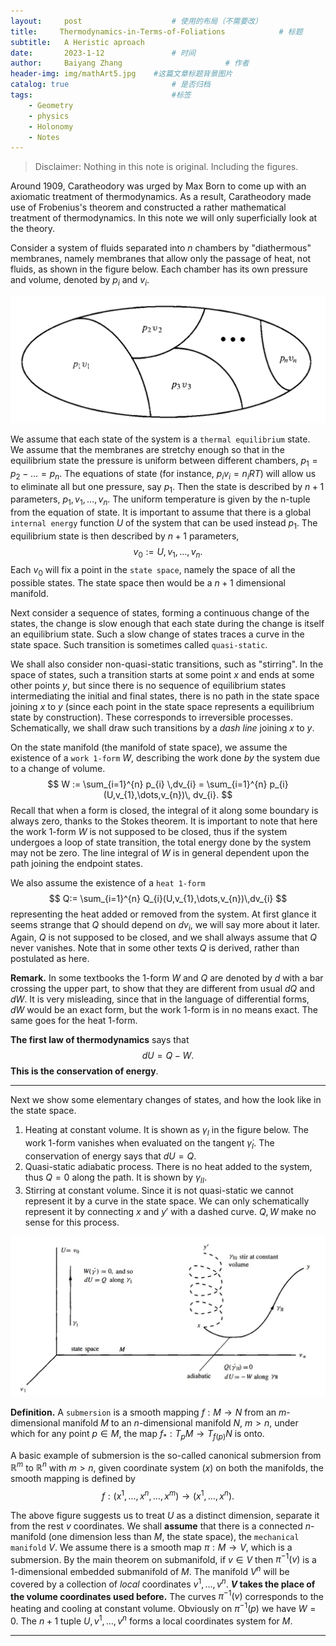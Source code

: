 ```yaml
---
layout:     post   				    # 使用的布局（不需要改）
title:     Thermodynamics-in-Terms-of-Foliations			# 标题 
subtitle:   A Heristic aproach
date:       2023-1-12 				# 时间
author:     Baiyang Zhang 						# 作者
header-img: img/mathArt5.jpg 	#这篇文章标题背景图片
catalog: true 						# 是否归档
tags:								#标签
    - Geometry
    - physics
    - Holonomy
    - Notes
---
```


>Disclaimer: Nothing in this note is original. Including the figures.

Around 1909, Caratheodory was urged by Max Born to come up with an axiomatic treatment of thermodynamics. As a result, Caratheodory made use of Frobenius's theorem and constructed a rather mathematical treatment of thermodynamics. In this note we will only superficially look at the theory.

Consider a system of fluids separated into $n$ chambers by "diathermous" membranes, namely membranes that allow only the passage of heat, not fluids, as shown in the figure below. Each chamber has its own pressure and volume, denoted by $p_{i}$ and $v_{i}$. 

![fluid](/img/chamber.png)

We assume that each state of the system is a `thermal equilibrium` state. We assume that the membranes are stretchy enough so that in the equilibrium state the pressure is uniform between different chambers, $p_{1}=p_{2}-\dots=p_{n}$. The equations of state (for instance, $p_{i}v_{i}=n_{i}RT$)  will allow us to eliminate all but one pressure, say $p_{1}$. Then the state is described by $n+1$ parameters, $p_{1},v_{1},\dots,v_{n}$. The uniform temperature is given by the n-tuple from the equation of state. It is important to assume that there is a global `internal energy` function $U$ of the system that can be used instead $p_{1}$. The equilibrium state is then described by $n+1$ parameters,
$$
v_{0}:= U,v_{1},\dots,v_{n}.
$$
Each $v_{0}$ will fix a point in the `state space`, namely the space of all the possible states. The state space then would be a $n+1$ dimensional manifold. 

Next consider a sequence of states, forming a continuous change of the states, the change is slow enough that each state during the change is itself an equilibrium state. Such a slow change of states traces a curve in the state space. Such transition is sometimes called `quasi-static`. 

We shall also consider non-quasi-static transitions, such as "stirring". In the space of states, such a transition starts at some point $x$ and ends at some other points $y$, but since there is no sequence of equilibrium states intermediating the initial and final states, there is no path in the state space joining $x$ to $y$ (since each point in the state space represents a equilibrium state by construction). These corresponds to irreversible processes. Schematically, we shall draw such transitions by a *dash line* joining $x$ to $y$.

On the state manifold (the manifold of state space), we assume the existence of a `work 1-form` $W$, describing the work done *by* the system due to a change of volume.
$$
W := \sum_{i=1}^{n} p_{i} \,dv_{i} = \sum_{i=1}^{n} p_{i}(U,v_{1},\dots,v_{n})\, dv_{i}.
$$
Recall that when a form is closed, the integral of it along some boundary is always zero, thanks to the Stokes theorem. It is important to note that here the work 1-form $W$ is not supposed to be closed, thus if the system undergoes a loop of state transition, the total energy done by the system may not be zero. The line integral of $W$ is in general dependent upon the path joining the endpoint states.

We also assume the existence of a `heat 1-form` 
$$
Q:= \sum_{i=1}^{n} Q_{i}(U,v_{1},\dots,v_{n})\,dv_{i}
$$
representing the heat added or removed from the system. At first glance it seems strange that $Q$ should depend on $dv_{i}$, we will say more about it later. Again, $Q$ is not supposed to be closed, and we shall always assume that $Q$ never vanishes. Note that in some other texts $Q$ is derived, rather than postulated as here. 

**Remark.** In some textbooks the 1-form $W$ and $Q$ are denoted by $d$ with a bar crossing the upper part, to show that they are different from usual $dQ$ and $dW$. It is very misleading, since that in the language of differential forms, $dW$ would be an exact form, but the work 1-form is in no means exact. The same goes for the heat 1-form.

**The first law of thermodynamics** says that 
$$
dU = Q-W.
$$
**This is the conservation of energy**.

- - -

Next we show some elementary changes of states, and how the look like in the state space.

1. Heating at constant volume. It is shown as $\gamma_{I}$ in the figure below. The work 1-form vanishes when evaluated on the tangent $\dot{\gamma}_{I}$. The conservation of energy says that $dU = Q$.
2. Quasi-static adiabatic process. There is no heat added to the system, thus $Q=0$ along the path. It is shown by $\gamma_{I I}$.
3. Stirring at constant volume. Since it is not quasi-static we cannot represent it by a curve in the state space. We can only schematically represent it by connecting $x$ and $y'$ with a dashed curve. $Q,W$ make no sense for this process.  

![transition](/img/transition.jpg)

**Definition.** A `submersion` is a smooth mapping $f:M\to N$ from an $m$-dimensional manifold $M$ to an $n$-dimensional manifold $N$, $m>n$, under which for any point $p\in M$, the map $f_{\ast}:T_{p}M\to T_{f(p)}N$ is onto. 

A basic example of submersion is the so-called canonical submersion from $\mathbb{R}^{m}$ to $\mathbb{R}^{n}$ with $m>n$, given coordinate system $(x)$ on both the manifolds, the smooth mapping is defined by
$$
f:(x^{1},\dots,x^{n},\dots,x^{m})\to (x^{1},\dots,x^{n}).
$$

The above figure suggests us to treat $U$ as a distinct dimension, separate it from the rest $v$ coordinates. We shall **assume** that there is a connected $n$-manifold (one dimension less than $M$, the state space), the `mechanical manifold` $V$.  We assume there is a smooth map $\pi:M\to V$, which is a submersion. By the main theorem on submanifold, if $v\in V$ then $\pi^{-1}(v)$ is a 1-dimensional embedded submanifold of $M$. The manifold $V^{n}$ will be covered by a collection of *local* coordinates $v^{1},\dots,v^{n}$. **$V$ takes the place of the volume coordinates used before.** The curves $\pi^{-1}(v)$ corresponds to the heating and cooling at constant volume. Obviously on $\pi^{-1}(p)$ we have $W=0$. The $n+1$ tuple $U,v^{1},\dots,v^{n}$ forms a local coordinates system for $M$. 

- - -


